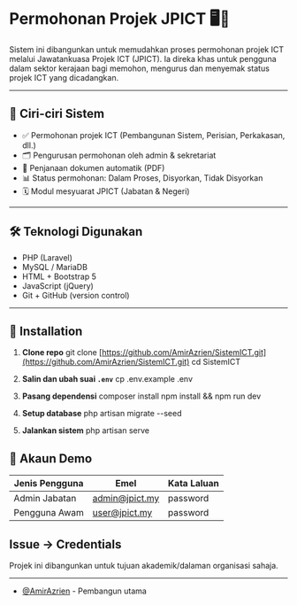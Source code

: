 # Permohonan Projek JPICT 🖥️📄

Sistem ini dibangunkan untuk memudahkan proses permohonan projek ICT melalui Jawatankuasa Projek ICT (JPICT).
Ia direka khas untuk pengguna dalam sektor kerajaan bagi memohon, mengurus dan menyemak status projek ICT yang dicadangkan.

---

## 📁 Ciri-ciri Sistem

- ✅ Permohonan projek ICT (Pembangunan Sistem, Perisian, Perkakasan, dll.)
- 🗂️ Pengurusan permohonan oleh admin & sekretariat
- 📄 Penjanaan dokumen automatik (PDF)
- 📊 Status permohonan: Dalam Proses, Disyorkan, Tidak Disyorkan
- 🗓️ Modul mesyuarat JPICT (Jabatan & Negeri)

---

## 🛠️ Teknologi Digunakan

- PHP (Laravel)
- MySQL / MariaDB
- HTML + Bootstrap 5
- JavaScript (jQuery)
- Git + GitHub (version control)

---

## 🚀 Installation

1. **Clone repo**
git clone [https://github.com/AmirAzrien/SistemICT.git](https://github.com/AmirAzrien/SistemICT.git)
cd SistemICT


2. **Salin dan ubah suai `.env`**
cp .env.example .env


3. **Pasang dependensi**
composer install
npm install && npm run dev


4. **Setup database**
php artisan migrate --seed


5. **Jalankan sistem**
php artisan serve



## 🧪 Akaun Demo

| Jenis Pengguna | Emel            | Kata Laluan |
|----------------|------------------|--------------|
| Admin Jabatan  | admin@jpict.my   | password     |
| Pengguna Awam  | user@jpict.my    | password     |

Issue -> Credentials
---

Projek ini dibangunkan untuk tujuan akademik/dalaman organisasi sahaja.

---

- [@AmirAzrien](https://github.com/AmirAzrien) - Pembangun utama
